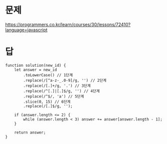 # 문제
https://programmers.co.kr/learn/courses/30/lessons/72410?language=javascript


# 답
    function solution(new_id) {
        let answer = new_id
            .toLowerCase() // 1단계
            .replace(/[^a-z-_.0-9]/g, '') // 2단계
            .replace(/[.]+/g, '.') // 3단계
            .replace(/^[.]|[.]$/g, '') // 4단계
            .replace(/^$/, 'a') // 5단계
            .slice(0, 15) // 6단계
            .replace(/[.]$/g, '');

        if (answer.length <= 2) {
            while (answer.length < 3) answer += answer[answer.length - 1];
        }

        return answer;
    }
